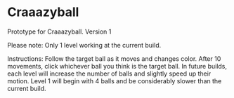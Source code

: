 # Craaazyball

Prototype for Craaazyball. Version 1

Please note: Only 1 level working at the current build.

Instructions: Follow the target ball as it moves and changes color.  After 10 movements, click whichever ball you think is the target ball.
In future builds, each level will increase the number of balls and slightly speed up their motion.  Level 1 will begin with 4 balls and be considerably slower than the current build.